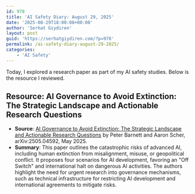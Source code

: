 ```yaml
---
id: 978
title: 'AI Safety Diary: August 29, 2025'
date: '2025-08-29T18:00:08+00:00'
author: 'Serhat Giydiren'
layout: post
guid: 'https://serhatgiydiren.com/?p=978'
permalink: /ai-safety-diary-august-29-2025/
categories:
    - 'AI Safety'
---
```


Today, I explored a research paper as part of my AI safety studies. Below is the resource I reviewed.

## Resource: AI Governance to Avoid Extinction: The Strategic Landscape and Actionable Research Questions

- **Source**: [AI Governance to Avoid Extinction: The Strategic Landscape and Actionable Research Questions](https://arxiv.org/pdf/2505.04592) by Peter Barnett and Aaron Scher, arXiv:2505.04592, May 2025.
- **Summary**: This paper outlines the catastrophic risks of advanced AI, including human extinction from misalignment, misuse, or geopolitical conflict. It proposes four scenarios for AI development, favoring an "Off Switch" and international halt on dangerous AI activities. The authors highlight the need for urgent research into governance mechanisms, such as technical infrastructure for restricting AI development and international agreements to mitigate risks.[](https://ar5iv.labs.arxiv.org/html/2309.15402)